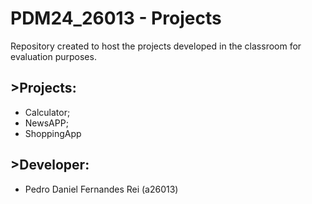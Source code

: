 # PDM24_26013 - Projects
Repository created to host the projects developed in the classroom for evaluation purposes.

## >Projects:
- Calculator;
- NewsAPP;
- ShoppingApp

## >Developer:
- Pedro Daniel Fernandes Rei (a26013)
